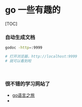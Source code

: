 # go 一些有趣的

[TOC]



### 自动生成文档

```bash
godoc -http=:9999

# 打开浏览器，http://localhost:9999
# 就可以看到啦
```

​	

### 很不错的学习网站了

+ [go语言之旅](https://tour.go-zh.org/)
+ 

